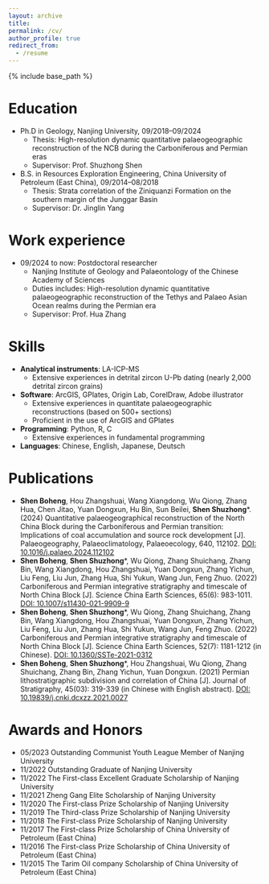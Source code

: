 ```yaml
---
layout: archive
title: 
permalink: /cv/
author_profile: true
redirect_from:
  - /resume
---
```


{% include base_path %}

**Education**
======
* Ph.D in Geology, Nanjing University, 09/2018–09/2024
  * Thesis: High-resolution dynamic quantitative palaeogeographic reconstruction of the NCB during the Carboniferous and Permian eras
  * Supervisor: Prof. Shuzhong Shen
* B.S. in Resources Exploration Engineering, China University of Petroleum (East China), 09/2014–08/2018
  * Thesis: Strata correlation of the Ziniquanzi Formation on the southern margin of the Junggar Basin
  * Supervisor: Dr. Jinglin Yang


**Work experience**
======
* 09/2024 to now: Postdoctoral researcher
  * Nanjing Institute of Geology and Palaeontology of the Chinese Academy of Sciences
  * Duties includes:  High-resolution dynamic quantitative palaeogeographic reconstruction of the Tethys and Palaeo Asian Ocean realms during the Permian era
  * Supervisor: Prof. Hua Zhang

**Skills**
======
* **Analytical instruments**: LA-ICP-MS
  * Extensive experiences in detrital zircon U-Pb dating (nearly 2,000 detrital zircon grains)
* **Software**: ArcGIS, GPlates, Origin Lab, CorelDraw, Adobe illustrator
  * Extensive experiences in quantitate palaeogeographic reconstructions (based on 500+ sections)
  * Proficient in the use of ArcGIS and GPlates
* **Programming**: Python, R, C
  * Extensive experiences in fundamental programming
* **Languages**: Chinese, English, Japanese, Deutsch

**Publications**
======
*   **Shen Boheng**, Hou Zhangshuai, Wang Xiangdong, Wu Qiong, Zhang Hua, Chen Jitao, Yuan Dongxun, Hu Bin, Sun Beilei, **Shen Shuzhong***. (2024) Quantitative palaeogeographical reconstruction of the North China Block during the Carboniferous and Permian transition: Implications of coal accumulation and source rock development [J]. Palaeogeography, Palaeoclimatology, Palaeoecology, 640, 112102. [DOI: 10.1016/j.palaeo.2024.112102](https://doi.org/10.1016/j.palaeo.2024.112102)
*   **Shen Boheng**, **Shen Shuzhong***, Wu Qiong, Zhang Shuichang, Zhang Bin, Wang Xiangdong, Hou Zhangshuai, Yuan Dongxun, Zhang Yichun, Liu Feng, Liu Jun, Zhang Hua, Shi Yukun, Wang Jun, Feng Zhuo. (2022) Carboniferous and Permian integrative stratigraphy and timescale of North China Block [J]. Science China Earth Sciences, 65(6): 983-1011. [DOI: 10.1007/s11430-021-9909-9](https://doi.org/10.1016/j.palaeo.2024.112102)
*   **Shen Boheng**, **Shen Shuzhong***, Wu Qiong, Zhang Shuichang, Zhang Bin, Wang Xiangdong, Hou Zhangshuai, Yuan Dongxun, Zhang Yichun, Liu Feng, Liu Jun, Zhang Hua, Shi Yukun, Wang Jun, Feng Zhuo. (2022) Carboniferous and Permian integrative stratigraphy and timescale of North China Block [J]. Science China Earth Sciences, 52(7): 1181-1212 (in Chinese). [DOI: 10.1360/SSTe-2021-0312](https://doi.org/10.1360/SSTe-2021-0312)
*   **Shen Boheng**, **Shen Shuzhong***, Hou Zhangshuai, Wu Qiong, Zhang Shuichang, Zhang Bin, Zhang Yichun, Yuan Dongxun. (2021) Permian lithostratigraphic subdivision and correlation of China [J]. Journal of Stratigraphy, 45(03): 319-339 (in Chinese with English abstract). [DOI: 10.19839/j.cnki.dcxzz.2021.0027](https://www.dcxz.cbpt.cnki.net/WKE/WebPublication/paperDigest.aspx?paperID=1f4cc649-3037-4978-8ca4-b364601177f2) 
  
**Awards and Honors**
======
* 05/2023       Outstanding Communist Youth League Member of Nanjing University
* 11/2022       Outstanding Graduate of Nanjing University
* 11/2022       The First-class Excellent Graduate Scholarship of Nanjing University
* 11/2021       Zheng Gang Elite Scholarship of Nanjing University
* 11/2020       The First-class Prize Scholarship of Nanjing University
* 11/2019       The Third-class Prize Scholarship of Nanjing University
* 11/2018 	    The First-class Prize Scholarship of Nanjing University
* 11/2017 	    The First-class Prize Scholarship of China University of Petroleum (East China)
* 11/2016       The First-class Prize Scholarship of China University of Petroleum (East China)
* 11/2015 	    The Tarim Oil company Scholarship of China University of Petroleum (East China)

  

  

